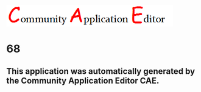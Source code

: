 ![CAE](https://github.com/GHProjectsTest/CAE-Deployment-Temp/blob/master/img/logo.png)  

68
===================


This application was automatically generated by the Community Application Editor CAE.  
---------------
